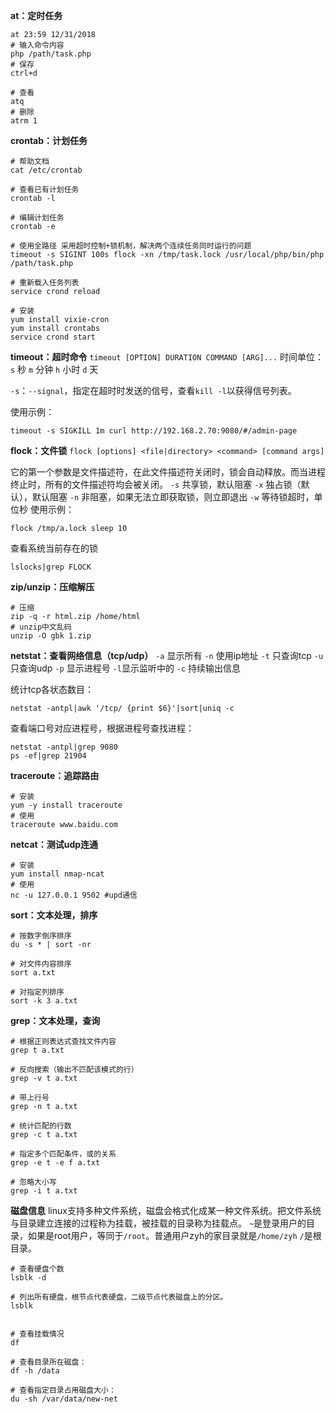 **at：定时任务**
```
at 23:59 12/31/2018
# 输入命令内容
php /path/task.php
# 保存
ctrl+d
 
# 查看
atq
# 删除
atrm 1
```

**crontab：计划任务**
```
# 帮助文档
cat /etc/crontab

# 查看已有计划任务
crontab -l
 
# 编辑计划任务
crontab -e
 
# 使用全路径 采用超时控制+锁机制，解决两个连续任务同时运行的问题
timeout -s SIGINT 100s flock -xn /tmp/task.lock /usr/local/php/bin/php /path/task.php
 
# 重新载入任务列表
service crond reload

# 安装
yum install vixie-cron
yum install crontabs
service crond start
```
**timeout：超时命令**
`timeout [OPTION] DURATION COMMAND [ARG]...`
时间单位：`s` 秒 `m` 分钟 `h` 小时 `d` 天

`-s`：`--signal`，指定在超时时发送的信号，查看`kill -l`以获得信号列表。

使用示例：
```
timeout -s SIGKILL 1m curl http://192.168.2.70:9080/#/admin-page
```
**flock：文件锁**
`flock [options] <file|directory> <command> [command args]`

它的第一个参数是文件描述符，在此文件描述符关闭时，锁会自动释放。而当进程终止时，所有的文件描述符均会被关闭。
`-s` 共享锁，默认阻塞 `-x` 独占锁（默认），默认阻塞 `-n` 非阻塞，如果无法立即获取锁，则立即退出 `-w` 等待锁超时，单位秒
使用示例：


```
flock /tmp/a.lock sleep 10
```

查看系统当前存在的锁
```
lslocks|grep FLOCK
```
**zip/unzip：压缩解压**
```
# 压缩
zip -q -r html.zip /home/html
# unzip中文乱码
unzip -O gbk 1.zip
```
**netstat：查看网络信息（tcp/udp）**
`-a` 显示所有 `-n` 使用ip地址 `-t` 只查询tcp `-u` 只查询udp `-p` 显示进程号 `-l`显示监听中的 `-c` 持续输出信息

统计tcp各状态数目：
```
netstat -antpl|awk '/tcp/ {print $6}'|sort|uniq -c
```

查看端口号对应进程号，根据进程号查找进程：
```
netstat -antpl|grep 9080
ps -ef|grep 21904
```
**traceroute：追踪路由**
```
# 安装
yum -y install traceroute
# 使用
traceroute www.baidu.com
```
**netcat：测试udp连通**
```
# 安装
yum install nmap-ncat
# 使用
nc -u 127.0.0.1 9502 #upd通信
```
**sort：文本处理，排序**
```
# 按数字倒序排序
du -s * | sort -nr

# 对文件内容排序
sort a.txt

# 对指定列排序
sort -k 3 a.txt
```
**grep：文本处理，查询**
```
# 根据正则表达式查找文件内容
grep t a.txt

# 反向搜索（输出不匹配该模式的行）
grep -v t a.txt

# 带上行号
grep -n t a.txt

# 统计匹配的行数
grep -c t a.txt

# 指定多个匹配条件，或的关系
grep -e t -e f a.txt

# 忽略大小写
grep -i t a.txt
```
**磁盘信息**
linux支持多种文件系统，磁盘会格式化成某一种文件系统。把文件系统与目录建立连接的过程称为挂载，被挂载的目录称为挂载点。
`~`是登录用户的目录，如果是root用户，等同于`/root`。普通用户zyh的家目录就是`/home/zyh`
`/`是根目录。


```
# 查看硬盘个数
lsblk -d

# 列出所有硬盘，根节点代表硬盘，二级节点代表磁盘上的分区。
lsblk


# 查看挂载情况
df

# 查看目录所在磁盘：
df -h /data

# 查看指定目录占用磁盘大小：
du -sh /var/data/new-net
```



